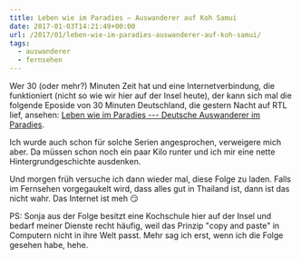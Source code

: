 ```yaml
---
title: Leben wie im Paradies – Auswanderer auf Koh Samui
date: 2017-01-03T14:21:49+00:00
url: /2017/01/leben-wie-im-paradies-auswanderer-auf-koh-samui/
tags:
  - auswanderer
  - fernsehen
---
```


Wer 30 (oder mehr?) Minuten Zeit hat und eine Internetverbindung, die funktioniert (nicht so wie wir hier auf der Insel heute), der kann sich mal die folgende Eposide von 30 Minuten Deutschland, die gestern Nacht auf RTL lief, ansehen: [Leben wie im Paradies --- Deutsche Auswanderer im Paradies][1].

Ich wurde auch schon für solche Serien angesprochen, verweigere mich aber. Da müssen schon noch ein paar Kilo runter und ich mir eine nette Hintergrundgeschichte ausdenken.

Und morgen früh versuche ich dann wieder mal, diese Folge zu laden. Falls im Fernsehen vorgegaukelt wird, dass alles gut in Thailand ist, dann ist das nicht wahr. Das Internet ist meh :smirk:

PS: Sonja aus der Folge besitzt eine Kochschule hier auf der Insel und bedarf meiner Dienste recht häufig, weil das Prinzip "copy and paste" in Computern nicht in ihre Welt passt. Mehr sag ich erst, wenn ich die Folge gesehen habe, hehe.

[1]: http://www.tvnow.de/rtl/30-minuten-deutschland/leben-wie-im-paradies-deutsche-auswanderer-in-thailand/player
